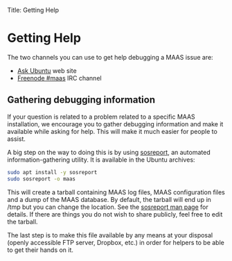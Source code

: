 Title: Getting Help


# Getting Help

The two channels you can use to get help debugging a MAAS issue are:

- [Ask Ubuntu][askubuntu-maas] web site
- [Freenode \#maas][freenode-maas] IRC channel


## Gathering debugging information

If your question is related to a problem related to a specific MAAS
installation, we encourage you to gather debugging information and make it
available while asking for help. This will make it much easier for people to
assist.

A big step on the way to doing this is by using [sosreport][github-sosreport],
an automated information-gathering utility. It is available in the Ubuntu
archives:

```bash
sudo apt install -y sosreport
sudo sosreport -o maas
```

This will create a tarball containing MAAS log files, MAAS configuration files
and a dump of the MAAS database. By default, the tarball will end up in /tmp
but you can change the location. See the
[sosreport man page][sosrepot-man-page] for details. If there are things you do
not wish to share publicly, feel free to edit the tarball.

The last step is to make this file available by any means at your disposal
(openly accessible FTP server, Dropbox, etc.) in order for helpers to be able
to get their hands on it.


<!-- LINKS -->

[askubuntu-maas]: http://askubuntu.com/questions/ask?tags=maas
[freenode-maas]: http://webchat.freenode.net/?channels=maas
[github-sosreport]: https://github.com/sosreport/sosreport
[sosrepot-man-page]: http://manpages.ubuntu.com/cgi-bin/search.py?q=sosreport
